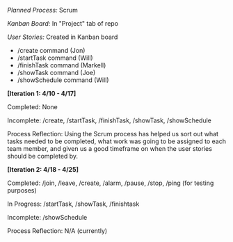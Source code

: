 *Planned Process:* Scrum

*Kanban Board:* In "Project" tab of repo

*User Stories:* Created in Kanban board
  - /create command (Jon)
  - /startTask command (Will)
  - /finishTask command (Markell)
  - /showTask command (Joe)
  - /showSchedule command (Will)

**[Iteration 1: 4/10 - 4/17]**

  Completed: None

  Incomplete: /create, /startTask, /finishTask, /showTask, /showSchedule
  
  Process Reflection: Using the  Scrum process has helped us sort out what tasks needed to be completed, what work was going to be assigned to each team member, and given us a good timeframe on when the user stories should be completed by.
  
  **[Iteration 2: 4/18 - 4/25]**

  Completed: /join, /leave, /create, /alarm, /pause, /stop, /ping (for testing purposes)  

  In Progress: /startTask, /showTask, /finishtask
  
  Incomplete: /showSchedule

  Process Reflection: N/A (currently)
